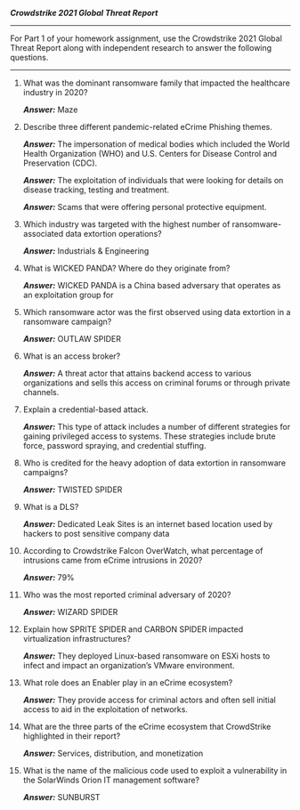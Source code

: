 ***Crowdstrike 2021 Global Threat Report***
___
For Part 1 of your homework assignment, use the Crowdstrike 2021 Global Threat Report along with independent research to answer the following questions.
___

1. What was the dominant ransomware family that impacted the healthcare industry in 2020?

    ***Answer:*** Maze

2. Describe three different pandemic-related eCrime Phishing themes.

    ***Answer:*** The impersonation of medical bodies which included the World Health Organization (WHO) and U.S. Centers for Disease Control and Preservation (CDC).
    
    ***Answer:*** The exploitation of individuals that were looking for details on disease tracking, testing and treatment.
    
    ***Answer:*** Scams that were offering personal protective equipment.

3. Which industry was targeted with the highest number of ransomware-associated data extortion operations?

    ***Answer:*** Industrials & Engineering

4. What is WICKED PANDA? Where do they originate from?

    ***Answer:*** WICKED PANDA is a China based adversary that operates as an exploitation group for

5. Which ransomware actor was the first observed using data extortion in a ransomware campaign?

    ***Answer:*** OUTLAW SPIDER

6. What is an access broker? 

    ***Answer:*** A threat actor that attains backend access to various organizations and sells this access on criminal forums or through private channels.

7. Explain a credential-based attack.

    ***Answer:*** This type of attack includes a number of different strategies for gaining privileged access to systems.  These strategies include brute force, password spraying, and credential stuffing. 

8. Who is credited for the heavy adoption of data extortion in ransomware campaigns?

    ***Answer:*** TWISTED SPIDER

9. What is a DLS?

    ***Answer:*** Dedicated Leak Sites is an internet based location used by hackers to post sensitive company data

10. According to Crowdstrike Falcon OverWatch, what percentage of intrusions came from eCrime intrusions in 2020?

    ***Answer:*** 79%

11. Who was the most reported criminal adversary of 2020? 

    ***Answer:*** WIZARD SPIDER

12. Explain how SPRITE SPIDER and CARBON SPIDER impacted virtualization infrastructures?

    ***Answer:*** They deployed Linux-based ransomware on ESXi hosts to infect and impact an organization’s VMware environment.

13. What role does an Enabler play in an eCrime ecosystem? 

    ***Answer:*** They provide access for criminal actors and often sell initial access to aid in the exploitation of networks.

14. What are the three parts of the eCrime ecosystem that CrowdStrike highlighted in their report?

    ***Answer:*** Services, distribution, and monetization

15. What is the name of the malicious code used to exploit a vulnerability in the SolarWinds Orion IT management software?

    ***Answer:*** SUNBURST
